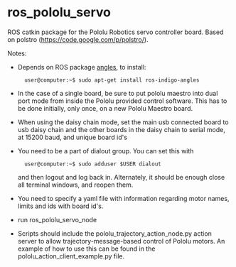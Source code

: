 ros_pololu_servo
================

ROS catkin package for the Pololu Robotics servo controller board.
Based on polstro (https://code.google.com/p/polstro/).

Notes:

* Depends on ROS package [angles](http://wiki.ros.org/angles), to install:
  ```
    user@computer:~$ sudo apt-get install ros-indigo-angles
  ```

* In the case of a single board, be sure to put pololu maestro into dual
  port mode from inside the Pololu provided control software.  This has
  to be done initially, only once, on a new Pololu Maestro board.

* When using the daisy chain mode, set the main usb connected board to
  usb daisy chain and the other boards in the daisy chain to serial mode,
  at 15200 baud, and unique board id's

* You need to be a part of dialout group. You can set this with
  ```
    user@computer:~$ sudo adduser $USER dialout
  ```
  and then logout and log back in.  Alternately, it should be enough
  close all terminal windows, and reopen them.

* You need to specify a yaml file with information regarding motor
  names, limits and ids with board id's.

* run ros_pololu_servo_node

* Scripts should include the pololu_trajectory_action_node.py action
  server to allow trajectory-message-based control of Pololu motors.
  An example of how to use this can be found in the 
  pololu_action_client_example.py file.

